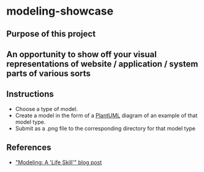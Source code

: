 # modeling-showcase

## Purpose of this project


## An opportunity to show off your visual representations of website / application / system parts of various sorts


## Instructions
* Choose a type of model.
* Create a model in the form of a [PlantUML](https://plantuml.com) diagram of an example of that model type.
* Submit as a .png file to the corresponding directory for that model type


## References
* ["Modeling:  A 'Life Skill'" blog post](https://zoebraiterman.com/2021/03/01/modeling-a-life-skill/)


